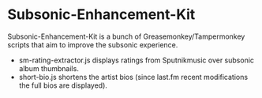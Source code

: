# Subsonic-Enhancement-Kit

Subsonic-Enhancement-Kit is a bunch of Greasemonkey/Tampermonkey scripts that aim to improve the subsonic experience.

- sm-rating-extractor.js displays ratings from Sputnikmusic over subsonic album thumbnails.
- short-bio.js shortens the artist bios (since last.fm recent modifications the full bios are displayed).
